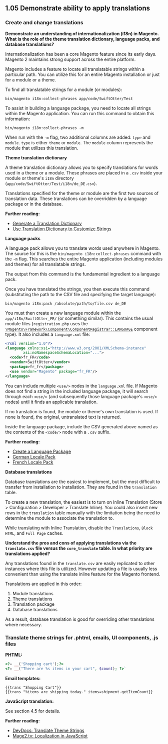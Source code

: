 ## 1.05 Demonstrate ability to apply translations

### Create and change translations

**Demonstrate an understanding of internationalization (i18n) in Magento. What is the role of the theme translation dictionary, language packs, and database translations?**

Internationalization has been a core Magento feature since its early days. Magento 2 maintains strong support across the entire platform.

Magento includes a feature to locate all translatable strings within a particular path. You can utilize this for an entire Magento installation or just for a module or a theme.

To find all translatable strings for a module (or modules):
```
bin/magento i18n:collect-phrases app/code/SwiftOtter/Test
```

To assist in building a language package, you need to locate all strings within the Magento application. You can run this command to obtain this information:
```
bin/magento i18n:collect-phrases -m
```

When run with the `-m` flag, two additional columns are added: `type` and `module`. `type` is either `theme` or `module`. The `module` column represents the module that utilizes this translation.

**Theme translation dictionary**

A theme translation dictionary allows you to specify translations for words used in a theme or a module. These phrases are placed in a `.csv` inside your module or theme's `i18n` directory (`app/code/SwiftOtter/Test/i18n/de_DE.csv`).

Translations specified for the theme or module are the first two sources of translation data. These translations can be overridden by a language package or in the database.

**Further reading:**
* [Generate a Translation Dictionary](https://devdocs.magento.com/guides/v2.4/config-guide/cli/config-cli-subcommands-i18n.html#config-cli-subcommands-xlate-dict)
* [Use Translation Dictionary to Customize Strings](https://devdocs.magento.com/guides/v2.4/frontend-dev-guide/translations/theme_dictionary.html)

**Language packs**

A language pack allows you to translate words used anywhere in Magento. The source for this is the `bin/magento i18n:collect-phrases` command with the `-m` flag. This searches the entire Magento application (including modules and themes) for all translatable strings.

The output from this command is the fundamental ingredient to a language pack.

Once you have translated the strings, you then execute this command (substituting the path to the CSV file and specifying the target language):
```
bin/magento i18n:pack /absolute/path/to/file.csv de_DE
```

You must then create a new language module within the `app/i18n/SwiftOtter_FR/` (or something similar). This contains the usual module files (`registration.php` uses the [`\Magento\Framework\Component\ComponentRegistrar::LANGUAGE`](https://github.com/magento/magento2/blob/2.4-develop/lib/internal/Magento/Framework/Component/ComponentRegistrar.php) component type). It also includes a `language.xml` file:

```xml
<?xml version="1.0"?>
<language xmlns:xsi="http://www.w3.org/2001/XMLSchema-instance"
        xsi:noNamespaceSchemaLocation="...">
  <code>fr_FR</code>
  <vendor>SwiftOtter</vendor>
  <package>fr_fr</package>
  <use vendor="Magento" package="fr_FR"/>
</language>
```

You can include multiple `<use/>` nodes in the `language.xml` file. If Magento does not find a string in the included language package, it will search through each `<use/>` (and subsequently those language package's `<use/>` nodes) until it finds an applicable translation.

If no translation is found, the module or theme's own translation is used. If none is found, the original, untranslated text is returned.

Inside the language package, include the CSV generated above named as the contents of the `<code/>` node with a `.csv` suffix.

**Further reading:**
* [Create a Language Package](https://devdocs.magento.com/guides/v2.4/config-guide/cli/config-cli-subcommands-i18n.html#config-cli-subcommands-xlate-pack)
* [German Locale Pack](https://github.com/splendidinternet/Magento2_German_LocalePack_de_DE)
* [French Locale Pack](https://github.com/magento/magento2/tree/2.4/app/i18n/Magento/fr_FR)


**Database translations**

Database translations are the easiest to implement, but the most difficult to transfer from installation to installation. They are found in the `translation` table.

To create a new translation, the easiest is to turn on Inline Translation (Store > Configuration > Developer > Translate Inline). You could also insert new rows in the `translation` table manually with the limitation being the need to determine the module to associate the translation to.

While translating with Inline Translation, disable the `Translations`, `Block HTML`, and `Full Page` caches.

**Understand the pros and cons of applying translations via the `translate.csv` file versus the `core_translate` table. In what priority are translations applied?**

Any translations found in the `translate.csv` are easily replicated to other instances where this file is utilized. However updating a file is usually less convenient than using the translate inline feature for the Magento frontend.

Translations are applied in this order:

1. Module translations
2. Theme translations
3. Translation package
4. Database translations

As a result, database translation is good for overriding other translations where necessary.

### Translate theme strings for .phtml, emails, UI components, .js files

**PHTML:**
```php
<?= __('Shopping cart');?>
<?= __("There are %s items in your cart", $count); ?>`
```

**Email templates:**
```
{{trans "Shopping Cart"}}
{{trans "%items are shipping today." items=shipment.getItemCount}}
```

**JavaScript translation:**

See section 4.5 for details.

**Further reading:**
* [DevDocs: Translate Theme Strings](https://devdocs.magento.com/guides/v2.4/frontend-dev-guide/translations/translate_theory.html)
* [Mage2.tv: Localization in JavaScript](https://www.mage2.tv/content/javascript/localization-in-javascript/)
